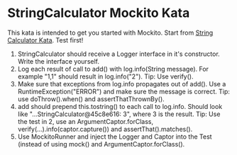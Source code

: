 # StringCalculator Mockito Kata
This kata is intended to get you started with Mockito. Start from [String Calculator Kata](http://osherove.com/tdd-kata-1). Test first!

1. StringCalculator should receive a Logger interface in it's constructor. Write the interface yourself.
2. Log each result of call to add() with log.info(String message). For example "1,1" should result in log.info("2"). Tip: Use verify().
3. Make sure that exceptions from log.info propagates out of add(). Use a RuntimeException("ERROR") and make sure the message is correct. Tip: use doThrow().when() and assertThatThrownBy().
4. add should prepend this.tostring() to each call to log.info. Should look like "…StringCalculator@45c8e616: 3", where 3 is the result. Tip: Use the test in 2, use an ArgumentCaptor.forClass, verify(...).info(captor.capture()) and assertThat().matches().
5. Use MockitoRunner and inject the Logger and Captor into the Test (instead of using mock() and ArgumentCaptor.forClass().

